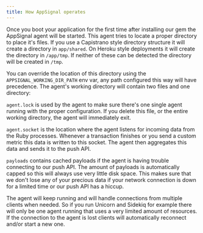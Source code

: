```yaml
---
title: How AppSignal operates
---
```


Once you boot your application for the first time after installing our gem the AppSignal agent will be started. This agent tries to locate a proper directory
to place it's files. If you use a Capistrano style directory structure it will create a directory in `app/shared`. On Heroku style deployments
it will create the directory in `/app/tmp`. If neither of these can be detected the directory will be created in `/tmp`.

You can override the location of this directory using the `APPSIGNAL_WORKING_DIR_PATH` env var, any path configured this way will have precedence.
The agent's working directory will contain two files and one directory:

`agent.lock` is used by the agent to make sure there's one single agent running with the proper configuration. If you delete this file, or the entire
working directory, the agent will immediately exit.

`agent.socket` is the location where the agent listens for incoming data from the Ruby processes. Whenever a transaction finishes or you send a custom
metric this data is written to this socket. The agent then aggregates this data and sends it to the push API.

`payloads` contains cached payloads if the agent is having trouble connecting to our push API. The amount of payloads is automatically capped so this
will always use very little disk space. This makes sure that we don't lose any of your precious data if your network connection is down for a limited time
or our push API has a hiccup.

The agent will keep running and will handle connections from multiple clients when needed. So if you run Unicorn and Sidekiq for example there will only be
one agent running that uses a very limited amount of resources. If the connection to the agent is lost clients will automatically reconnect and/or start a
new one.
